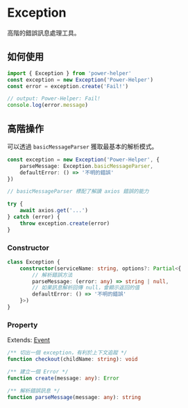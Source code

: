 # Exception

高階的錯誤訊息處理工具。

## 如何使用

```ts
import { Exception } from 'power-helper'
const exception = new Exception('Power-Helper')
const error = exception.create('Fail!')

// output: Power-Helper: Fail!
console.log(error.message)
```

## 高階操作

可以透過 `basicMessageParser` 獲取最基本的解析模式。

```ts
const exception = new Exception('Power-Helper', {
    parseMessage: Exception.basicMessageParser,
    defaultError: () => '不明的錯誤'
})

// basicMessageParser 標配了解讀 axios 錯誤的能力

try {
    await axios.get('...')
} catch (error) {
    throw exception.create(error)
}
```

### Constructor

```ts
class Exception {
    constructor(serviceName: string, options?: Partial<{
        // 解析錯誤方法
        parseMessage: (error: any) => string | null,
        // 如果訊息解析回傳 null，會顯示返回的值
        defaultError: () => '不明的錯誤'
    }>)
}
```

### Property

Extends: [Event](./event.md)

```ts
/** 切出一個 exception，有利於上下文追蹤 */
function checkout(childName: string): void

/** 建立一個 Error */
function create(message: any): Error

/** 解析錯誤訊息 */
function parseMessage(message: any): string
```
